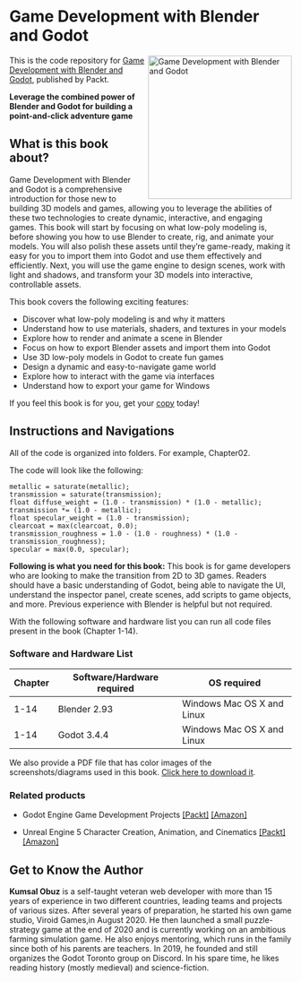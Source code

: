 # Game Development with Blender and Godot

<a href="https://www.packtpub.com/product/game-development-with-blender-and-godot/9781801816021"><img src="https://static.packt-cdn.com/products/9781801816021/cover/smaller" alt="Game Development with Blender and Godot" height="256px" align="right"></a>

This is the code repository for [Game Development with Blender and Godot](https://www.packtpub.com/product/game-development-with-blender-and-godot/9781801816021), published by Packt.

**Leverage the combined power of Blender and Godot for building a point-and-click adventure game**

## What is this book about?
Game Development with Blender and Godot is a comprehensive introduction for those new to building 3D models and games, allowing you to leverage the abilities of these two technologies to create dynamic, interactive, and engaging games.
This book will start by focusing on what low-poly modeling is, before showing you how to use Blender to create, rig, and animate your models. You will also polish these assets until they’re game-ready, making it easy for you to import them into Godot and use them effectively and efficiently. Next, you will use the game engine to design scenes, work with light and shadows, and transform your 3D models into interactive, controllable assets.

This book covers the following exciting features:
* Discover what low-poly modeling is and why it matters
* Understand how to use materials, shaders, and textures in your models
* Explore how to render and animate a scene in Blender
* Focus on how to export Blender assets and import them into Godot
* Use 3D low-poly models in Godot to create fun games
* Design a dynamic and easy-to-navigate game world
* Explore how to interact with the game via interfaces
* Understand how to export your game for Windows

If you feel this book is for you, get your [copy](https://www.amazon.com/Game-Development-Blender-Godot-adventure/dp/1801816026) today!


## Instructions and Navigations
All of the code is organized into folders. For example, Chapter02.

The code will look like the following:
```
metallic = saturate(metallic);
transmission = saturate(transmission);
float diffuse_weight = (1.0 - transmission) * (1.0 - metallic);
transmission *= (1.0 - metallic);
float specular_weight = (1.0 - transmission);
clearcoat = max(clearcoat, 0.0);
transmission_roughness = 1.0 - (1.0 - roughness) * (1.0 - transmission_roughness);
specular = max(0.0, specular);
```

**Following is what you need for this book:**
This book is for game developers who are looking to make the transition from 2D to 3D games. Readers should have a basic understanding of Godot, being able to navigate the UI, understand the inspector panel, create scenes, add scripts to game objects, and more. Previous experience with Blender is helpful but not required.

With the following software and hardware list you can run all code files present in the book (Chapter 1-14).

### Software and Hardware List
| Chapter | Software/Hardware required | OS required |
| -------- | ------------------------------------ | ----------------------------------- |
| 1-14 | Blender 2.93| Windows Mac OS X and Linux  |
| 1-14 | Godot 3.4.4| Windows Mac OS X and Linux  |

We also provide a PDF file that has color images of the screenshots/diagrams used in this book. [Click here to download it](https://packt.link/0KyZi).

### Related products
* Godot Engine Game Development Projects [[Packt]](https://www.packt.com/product/game-development/b09788-godot-engine-game-development-projects/) [[Amazon]](https://www.amazon.com/Godot-Engine-Game-Development-Projects/dp/1788831500)

* Unreal Engine 5 Character Creation, Animation, and Cinematics [[Packt]](https://www.packt.com/product/business-other/b17871-unreal-engine-5-character-creation-animation-and-cinematics/) [[Amazon]](https://www.amazon.com/Unreal-Character-Creation-Animation-Cinematics/dp/1801812446)


## Get to Know the Author

**Kumsal Obuz**
is a self-taught veteran web developer with more than 15 years of experience in two different countries, leading teams and projects of various sizes.
After several years of preparation, he started his own game studio, Viroid Games,in August 2020. He then launched a small puzzle-strategy game at the end of 2020 and is currently working on an ambitious farming simulation game.
He also enjoys mentoring, which runs in the family since both of his parents are teachers. In 2019, he founded and still organizes the Godot Toronto group on Discord.
In his spare time, he likes reading history (mostly medieval) and science-fiction.
